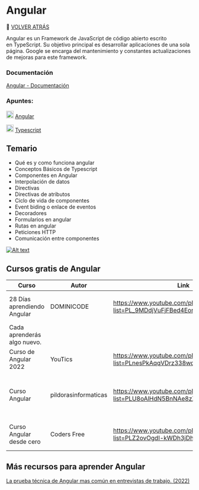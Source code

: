 # Angular 
🚀 [VOLVER ATRÁS](https://github.com/guides4all/Ruta-FrontEnd)

Angular es un Framework de JavaScript de código abierto escrito en TypeScript. Su objetivo principal es desarrollar aplicaciones de una sola página. Google se encarga del mantenimiento y constantes actualizaciones de mejoras para este framework.

### Documentación
[Angular - Documentación](https://docs.angular.lat/docs)

### Apuntes:

<img width="20px" src="https://cdn.jsdelivr.net/gh/devicons/devicon/icons/angularjs/angularjs-original.svg" /> [Angular](https://www.notion.so/Angular-da6e118e7ef240eb8cef5f6aff98969e)

<img width="20px" src="https://cdn.jsdelivr.net/gh/devicons/devicon/icons/typescript/typescript-original.svg" /> [Typescript](https://www.notion.so/Typescript-08a08e610d2a462aaf203092a57bcb87)

## Temario
- Qué es y como funciona angular
- Conceptos Básicos de Typescript
- Componentes en Angular
- Interpolación de datos
- Directivas
- Directivas de atributos
- Ciclo de vida de componentes
- Event biding o enlace de eventos
- Decoradores
- Formularios en angular
- Rutas en angular
- Peticiones HTTP
- Comunicación entre componentes

[![Alt text](https://img.youtube.com/vi/4PYwCI1LFqs/0.jpg)](https://www.youtube.com/watch?v=4PYwCI1LFqs)

## Cursos gratis de Angular

| Curso | Autor | Link | Descripción |
| --- | --- | --- | --- |
| 28 Días aprendiendo Angular | DOMINICODE | https://www.youtube.com/playlist?list=PL_9MDdjVuFjFBed4Eor5qj1T0LLahl4z0 | Durante los próximos días 28 con Angular.
Cada aprenderás algo nuevo. |
| Curso de Angular 2022 | YouTics | https://www.youtube.com/playlist?list=PLnesPkAqqVDrz338wqiGHztHjv7kPjfm7 | Curso de fundamentos de Angular. |
| Curso Angular | pildorasinformaticas | https://www.youtube.com/playlist?list=PLU8oAlHdN5BnNAe8zXnuBNzKID39DUwcO | Aprenderás desde los fundamentos hasta conceptos avanzados  |
| Curso Angular desde cero | Coders Free | https://www.youtube.com/playlist?list=PLZ2ovOgdI-kWDh3jDh-GvgToRlVfwIUFw | Curso desde cero de Angular actualizado. |

## Más recursos para aprender Angular

[La prueba técnica de Angular mas común en entrevistas de trabajo. (2022)](https://youtu.be/I6OBjvF41ZY)
